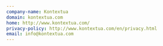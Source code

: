 ```yaml
---
company-name: Kontextua
domain: kontextua.com
home: http://www.kontextua.com/
privacy-policy: http://www.kontextua.com/en/privacy.html
email: info@kontextua.com
---
```




